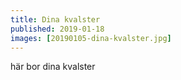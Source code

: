 ```yaml
---
title: Dina kvalster
published: 2019-01-18
images: [20190105-dina-kvalster.jpg]
---
```


här bor dina kvalster
